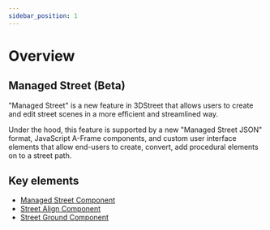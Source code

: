 ```yaml
---
sidebar_position: 1
---
```


# Overview

## Managed Street (Beta)

"Managed Street" is a new feature in 3DStreet that allows users to create and edit street scenes in a more efficient and streamlined way.

Under the hood, this feature is supported by a new "Managed Street JSON" format, JavaScript A-Frame components, and custom user interface elements that allow end-users to create, convert, add procedural elements on to a street path.

## Key elements

- [Managed Street Component](./component-managed-street.md)
- [Street Align Component](./street-align.md)
- [Street Ground Component](./street-ground.md)
